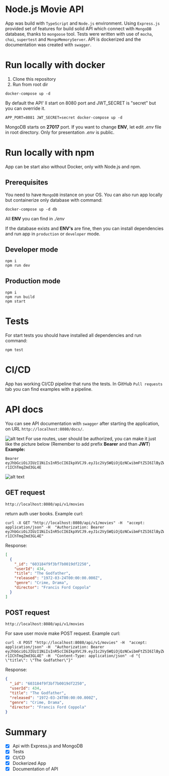# Node.js Movie API

App was build with `TypeScript` and `Node.js` environment. Using `Express.js` provided set of features for build solid
API which connect with `MongoDB` database, thanks to `mongoose` tool. Tests were written with use of `mocha`, `chai`, `supertest` and `MongoMemoryServer`. API is dockerized and the documentation was created with `swagger`.

# Run locally with docker

1. Clone this repository
2. Run from root dir

```
docker-compose up -d
```

By default the API' ll start on 8080 port and JWT_SECRET is "secret" but you can override it.

```
APP_PORT=8081 JWT_SECRET=secret docker-compose up -d
```

MongoDB starts on **27017** port. If you want to change **ENV**, let edit *.env* file in root directory.
Only for presentation *.env* is public. 

# Run locally with npm

App can be start also without Docker, only with Node.js and npm.

## Prerequisites

You need to have `MongoDB` instance on your OS. You can also run app locally but containerize only database with command:

```
docker-compose up -d db
```

All **ENV** you can find in *./env*

If the database exists and **ENV's** are fine, then you can install dependencies and run app in `production` or `developer` mode.

## Developer mode

```
npm i
npm run dev
```

## Production mode

```
npm i
npm run build
npm start
```

# Tests

For start tests you should have installed all dependencies and run command:

```
npm test
```

# CI/CD

App has working CI/CD pipeline that runs the tests. In GitHub `Pull requests` tab you can find examples with a pipeline.

# API docs

You can see API documentation with `swagger` after starting the application, on URL
`http://localhost:8080/docs/`.

![alt text](https://uc68ec6c813baa10a2ce91d0a9af.previews.dropboxusercontent.com/p/thumb/ABFdSSDg4bDpcrp-qkx57xMQhrG2nAHriV5-aAvsrSUvodbY7eamp8R6ne8K1JBE_B8tGMNaG_Kc1jOrOEbc2tn3SM1ZuwnESXUY3YeDUW_ztEB-NjUEMQHmwETWUjb8__2JW4CmACsk-z8uMBEkvK71LqaOsaBsZ4HI353RqYOzgO32YXQGoE4txj-UtXRTKcprak_0XiEqKkPhpOuMuhXb0SRYSS73M8IQu_Hw_LU-USLhZe57EJkkTOTE9KzJRzcFyynhUTmcI-NRYKqsyfpO40adiBJ_YEwt14_oDAUCMxyIYkkMRqcuxexYJD48OTYSgN2rvFIN8GFs-eW3dHYTrzWJtNTC_DCXg0hANo-FbdFsy15cJVKkulcrERZmHKbvxrXqTkXttKCvnZF4yxTT/p.png?fv_content=true&size_mode=5)
For use routes, user should be authorized, you can make it just like the picture below
(Remember to add prefix **Bearer** and than **JWT**)<br />
**Example:**

```
Bearer eyJhbGciOiJIUzI1NiIsInR5cCI6IkpXVCJ9.eyJ1c2VySWQiOjQzNCwibmFtZSI6IlByZW1pdW0gSmltIiwicm9sZSI6InByZW1pdW0iLCJpYXQiOjE2MTM4NTc4NTMsImV4cCI6MTYxMzg1OTY1MywiaXNzIjoiaHR0cHM6Ly93d3cubmV0Z3VydS5jb20vIiwic3ViIjoiNDM0In0.GZqNVfaRkexvnAbdBlXAP6Ojh8-r1IChTmqZmd3GL4E
```

![alt text](https://ucad09dd9e390377755e5971de85.previews.dropboxusercontent.com/p/thumb/ABGWxnWTGsKrJUpJAdRqVAfrfoqVYNT4eozfbIauh29db-TaqYC-x4c2ZLzNf3uxzDeEIcKMdDInsqyeFYY6Jm2nGwlMO8LAUBzFYK_CR5UL5x-Y4dHWA5A6MDmmfV9zJBiSyKLEuRMJa7mbqZrsUgndH4RspuvR59KJuleaIAnVM4qXXaODDKwpXCQbAXACVWv4Rjczx-RG0IOurt0KG3IfRZCSWu4JcuNQ35S9ftSCoNJVku2oQ2KrDUJtU9mirkIxaSxw3hJpoMimYqjLagXw2L8ABkJqunIxbXP5qEQ_F72lgWgdMpyCbmwifr5ytqY1JmdurOI9Z8seCSfxgwFKZZjL2BdUi2iLeyssBQMRhZRKU3RGbPU_2ZUfpJcsL1VyFCuH8I6_IevPEvxmbsKu/p.png?fv_content=true&size_mode=5)

## GET request

```
http://localhost:8080/api/v1/movies
```

return auth user books. Example curl:

```
curl -X GET "http://localhost:8080/api/v1/movies" -H  "accept: application/json" -H  "Authorization: Bearer eyJhbGciOiJIUzI1NiIsInR5cCI6IkpXVCJ9.eyJ1c2VySWQiOjQzNCwibmFtZSI6IlByZW1pdW0gSmltIiwicm9sZSI6InByZW1pdW0iLCJpYXQiOjE2MTM4NTc4NTMsImV4cCI6MTYxMzg1OTY1MywiaXNzIjoiaHR0cHM6Ly93d3cubmV0Z3VydS5jb20vIiwic3ViIjoiNDM0In0.GZqNVfaRkexvnAbdBlXAP6Ojh8-r1IChTmqZmd3GL4E"
```

Response:

```json
[
  {
    "_id": "603184f9f3bf7b0019df2250",
    "userId": 434,
    "title": "The Godfather",
    "released": "1972-03-24T00:00:00.000Z",
    "genre": "Crime, Drama",
    "director": "Francis Ford Coppola"
  }
]
```

## POST request

```
http://localhost:8080/api/v1/movies
```

For save user movie make POST request. Example curl:

```
curl -X POST "http://localhost:8080/api/v1/movies" -H  "accept: application/json" -H  "Authorization: Bearer eyJhbGciOiJIUzI1NiIsInR5cCI6IkpXVCJ9.eyJ1c2VySWQiOjQzNCwibmFtZSI6IlByZW1pdW0gSmltIiwicm9sZSI6InByZW1pdW0iLCJpYXQiOjE2MTM4NTc4NTMsImV4cCI6MTYxMzg1OTY1MywiaXNzIjoiaHR0cHM6Ly93d3cubmV0Z3VydS5jb20vIiwic3ViIjoiNDM0In0.GZqNVfaRkexvnAbdBlXAP6Ojh8-r1IChTmqZmd3GL4E" -H  "Content-Type: application/json" -d "{  \"title\": \"The Godfather\"}"
```

Response:

```json
{
  "_id": "603184f9f3bf7b0019df2250",
  "userId": 434,
  "title": "The Godfather",
  "released": "1972-03-24T00:00:00.000Z",
  "genre": "Crime, Drama",
  "director": "Francis Ford Coppola"
}
```

# Summary
- [x] Api with Express.js and MongoDB
- [x] Tests
- [x] CI/CD
- [x] Dockerized App
- [x] Documentation of API